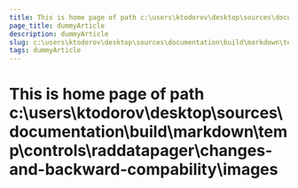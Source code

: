 ```yaml
---
title: This is home page of path c:\users\ktodorov\desktop\sources\documentation\build\markdown\temp\controls\raddatapager\changes-and-backward-compability\images
page_title: dummyArticle
description: dummyArticle
slug: c:\users\ktodorov\desktop\sources\documentation\build\markdown\temp\controls\raddatapager\changes-and-backward-compability\images
tags: dummyArticle
---
```

# This is home page of path c:\users\ktodorov\desktop\sources\documentation\build\markdown\temp\controls\raddatapager\changes-and-backward-compability\images
